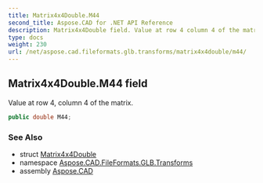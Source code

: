 ```yaml
---
title: Matrix4x4Double.M44
second_title: Aspose.CAD for .NET API Reference
description: Matrix4x4Double field. Value at row 4 column 4 of the matrix
type: docs
weight: 230
url: /net/aspose.cad.fileformats.glb.transforms/matrix4x4double/m44/
---
```

## Matrix4x4Double.M44 field

Value at row 4, column 4 of the matrix.

```csharp
public double M44;
```

### See Also

* struct [Matrix4x4Double](../)
* namespace [Aspose.CAD.FileFormats.GLB.Transforms](../../matrix4x4double/)
* assembly [Aspose.CAD](../../../)


